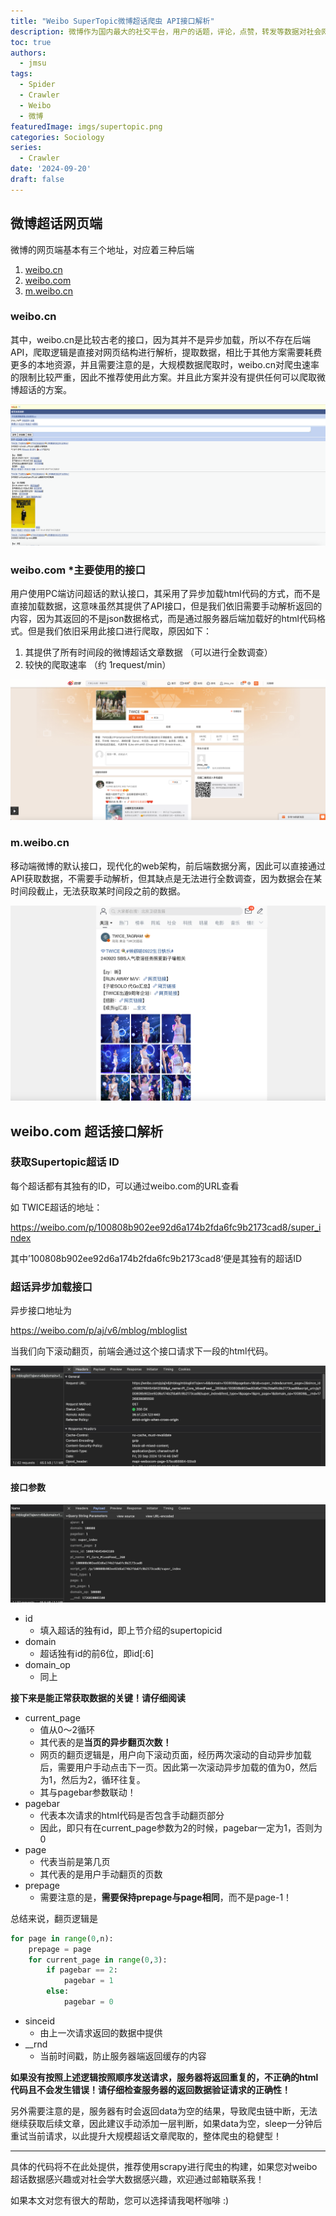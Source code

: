 ```yaml
---
title: "Weibo SuperTopic微博超话爬虫 API接口解析"
description: 微博作为国内最大的社交平台，用户的话题，评论，点赞，转发等数据对社会网络分析，或社会大数据分析有很大的帮助，因此构建一个用于学术的微博爬虫很有必要，特别是超话，其作为微博的粉丝社群功能，相比于普通话题或帖子更具有群体性，更适合作为社会学相关的研究数据使用，本文将介绍网页端的微博超话后端API接口和逻辑。
toc: true
authors:
  - jmsu
tags:
  - Spider
  - Crawler
  - Weibo
  - 微博
featuredImage: imgs/supertopic.png
categories: Sociology
series:
  - Crawler
date: '2024-09-20'
draft: false
---
```


## 微博超话网页端

微博的网页端基本有三个地址，对应着三种后端

1. [weibo.cn](https://weibo.cn)
2. [weibo.com](https://weibo.com)
3. [m.weibo.cn](https://m.weibo.cn)

### weibo.cn

其中，weibo.cn是比较古老的接口，因为其并不是异步加载，所以不存在后端API，爬取逻辑是直接对网页结构进行解析，提取数据，相比于其他方案需要耗费更多的本地资源，并且需要注意的是，大规模数据爬取时，weibo.cn对爬虫速率的限制比较严重，因此不推荐使用此方案。并且此方案并没有提供任何可以爬取微博超话的方案。

![alt text](image.png)

### weibo.com *主要使用的接口

用户使用PC端访问超话的默认接口，其采用了异步加载html代码的方式，而不是直接加载数据，这意味虽然其提供了API接口，但是我们依旧需要手动解析返回的内容，因为其返回的不是json数据格式，而是通过服务器后端加载好的html代码格式。但是我们依旧采用此接口进行爬取，原因如下：

1. 其提供了所有时间段的微博超话文章数据 （可以进行全数调查）
2. 较快的爬取速率 （约 1request/min）

![alt text](image-1.png)

### m.weibo.cn

移动端微博的默认接口，现代化的web架构，前后端数据分离，因此可以直接通过API获取数据，不需要手动解析，但其缺点是无法进行全数调查，因为数据会在某时间段截止，无法获取某时间段之前的数据。

![alt text](image-2.png)


## weibo.com 超话接口解析

### 获取Supertopic超话 ID

每个超话都有其独有的ID，可以通过weibo.com的URL查看

如 TWICE超话的地址：

https://weibo.com/p/100808b902ee92d6a174b2fda6fc9b2173cad8/super_index

其中’100808b902ee92d6a174b2fda6fc9b2173cad8‘便是其独有的超话ID

### 超话异步加载接口

异步接口地址为

https://weibo.com/p/aj/v6/mblog/mbloglist

当我们向下滚动翻页，前端会通过这个接口请求下一段的html代码。

![alt text](image-4.png)


#### 接口参数

![alt text](image-3.png)

- id
    - 填入超话的独有id，即上节介绍的supertopicid
- domain
    - 超话独有id的前6位，即id[:6]
- domain_op
    - 同上

**接下来是能正常获取数据的关键！请仔细阅读**

- current_page
    - 值从0～2循环 
    - 其代表的是**当页的异步翻页次数！** 
    - 网页的翻页逻辑是，用户向下滚动页面，经历两次滚动的自动异步加载后，需要用户手动点击下一页。因此第一次滚动异步加载的值为0，然后为1，然后为2，循环往复。
    - 其与pagebar参数联动！
- pagebar
    - 代表本次请求的html代码是否包含手动翻页部分
    - 因此，即只有在current_page参数为2的时候，pagebar一定为1，否则为0
- page
    - 代表当前是第几页
    - 其代表的是用户手动翻页的页数
- prepage
    - 需要注意的是，**需要保持prepage与page相同**，而不是page-1！

总结来说，翻页逻辑是

```python
for page in range(0,n):
    prepage = page
    for current_page in range(0,3):
        if pagebar == 2:
            pagebar = 1
        else:
            pagebar = 0
```

- sinceid
    - 由上一次请求返回的数据中提供
- __rnd
    - 当前时间戳，防止服务器端返回缓存的内容

**如果没有按照上述逻辑按照顺序发送请求，服务器将返回重复的，不正确的html代码且不会发生错误！请仔细检查服务器的返回数据验证请求的正确性！**

另外需要注意的是，服务器有时会返回data为空的结果，导致爬虫链中断，无法继续获取后续文章，因此建议手动添加一层判断，如果data为空，sleep一分钟后重试当前请求，以此提升大规模超话文章爬取的，整体爬虫的稳健型！


---

具体的代码将不在此处提供，推荐使用scrapy进行爬虫的构建，如果您对weibo超话数据感兴趣或对社会学大数据感兴趣，欢迎通过邮箱联系我！

如果本文对您有很大的帮助，您可以选择请我喝杯咖啡 :)

<script type="text/javascript" src="https://cdnjs.buymeacoffee.com/1.0.0/button.prod.min.js" data-name="bmc-button" data-slug="jmsu" data-color="#FFDD00" data-emoji=""  data-font="Cookie" data-text="Buy me a coffee" data-outline-color="#000000" data-font-color="#000000" data-coffee-color="#ffffff" ></script>






